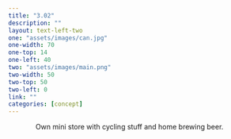```yaml
---
title: "3.02"
description: ""
layout: text-left-two
one: "assets/images/can.jpg"
one-width: 70
one-top: 14
one-left: 40
two: "assets/images/main.png"
two-width: 50
two-top: 50
two-left: 0
link: ""
categories: [concept]
---
```


&nbsp; &nbsp; &nbsp; &nbsp; &nbsp; &nbsp; &nbsp; Own mini store with cycling stuff and home brewing beer.